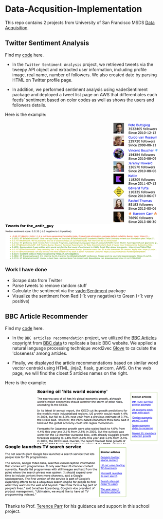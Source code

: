 # Data-Acqusition-Implementation

This repo contains 2 projects from University of San Francisco MSDS [Data Acquisition](https://github.com/zren15/msds692-Data-Acquisition).

## Twitter Sentiment Analysis 

Find my [code](https://github.com/zren15/Data-Acqusition-Implementation/tree/main/twitter_sentiment_analysis/Code) here. 

- In the `Twitter Sentiment Analysis` project, we retrieved tweets via the tweepy API object and extracted user information, including profile image, real name, number of followers. We also created date by parsing HTML on Twitter profile page.

- In addition, we performed sentiment analysis using vaderSentiment package and deployed a tweet list page on AWS that differentiates each feeds’ sentiment based on color codes as well as shows the users and followers details.

Here is the example:

<img src='twitter_sentiment_analysis/figures/parrt-follows.png' width="150" align="right"> 
<img src='twitter_sentiment_analysis/figures/parrt-tweets.png' width="600" >

### Work I have done
+ Scrape data from Twitter
+ Parse tweets to remove random stuff
+ Calculate the sentiment via the [vaderSentiment](https://github.com/cjhutto/vaderSentiment) package
+ Visualize the sentiment from Red (-1: very negative) to Green (+1: very positive)

## BBC Article Recommender

Find my [code](https://github.com/zren15/Data-Acqusition-Implementation/tree/main/article_recommender/Code) here. 

- In the `BBC articles recommendation` project, we utilized the [BBC Articles](https://github.com/zren15/Data-Acqusition-Implementation/tree/main/article_recommender/Code/bbc) copyright from [BBC data](http://mlg.ucd.ie/datasets/bbc.html) to replicate a basic BBC website. We applied a natural language processing technique word2vec [Glove](https://nlp.stanford.edu/projects/glove/) to calculate the 'closeness' among articles.

- Finally, we displayed the article recommendations based on similar word vector centroid using HTML, jinja2, flask, gunicorn, AWS. On the web page, we will find the cloest 5 articles names on the right.

Here is the example:

<img src='article_recommender/figures/article1.png' width="400"  align="right">
<img src='article_recommender/figures/article2.png' width="400" >


Thanks to Prof. [Terence Parr](https://github.com/parrt) for his guidance and support in this school project.
